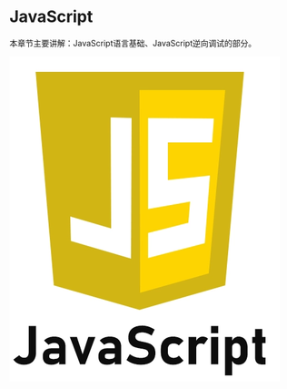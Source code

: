 # JavaScript
本章节主要讲解：JavaScript语言基础、JavaScript逆向调试的部分。

![QQ截图20220210101714](image/QQ截图20220210101714.png)
